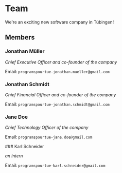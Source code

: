 # Team

We're an exciting new software company in Tübingen!

## Members

### Jonathan Müller

_Chief Executive Officer and co-founder of the company_

Email: `programspourtue-jonathan.mueller@gmail.com`

### Jonathan Schmidt

_Chief Financial Officer and co-founder of the company_

Email: `programspourtue-jonathan.schmidt@gmail.com`

### Jane Doe

_Chief Technology Officer of the company_

Email: `programspourtue-jane.doe@gmail.com`

### Karl Schneider

_an intern_

Email: `programspourtue-karl.schneider@gmail.com`
